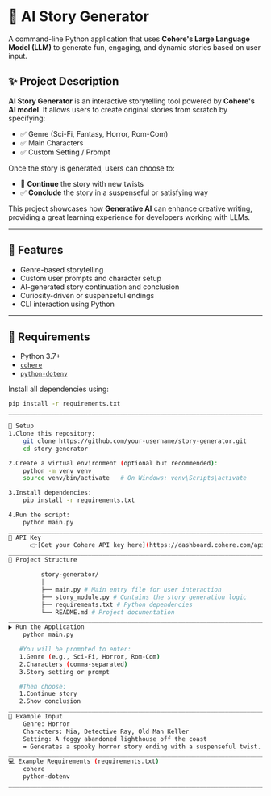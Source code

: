 # 🧠 AI Story Generator

A command-line Python application that uses **Cohere's Large Language Model (LLM)** to generate fun, engaging, and dynamic stories based on user input.

## ✨ Project Description

**AI Story Generator** is an interactive storytelling tool powered by **Cohere's AI model**. It allows users to create original stories from scratch by specifying:

- ✅ Genre (Sci-Fi, Fantasy, Horror, Rom-Com)
- ✅ Main Characters
- ✅ Custom Setting / Prompt

Once the story is generated, users can choose to:
- 🔁 **Continue** the story with new twists
- ✅ **Conclude** the story in a suspenseful or satisfying way

This project showcases how **Generative AI** can enhance creative writing, providing a great learning experience for developers working with LLMs.

---

## 🚀 Features  

- Genre-based storytelling
- Custom user prompts and character setup
- AI-generated story continuation and conclusion
- Curiosity-driven or suspenseful endings
- CLI interaction using Python

---

## 🧩 Requirements

- Python 3.7+
- [`cohere`](https://pypi.org/project/cohere/)
- [`python-dotenv`](https://pypi.org/project/python-dotenv/)

Install all dependencies using:

```bash
pip install -r requirements.txt
____________________________________________________________________________________________________________________________________________________________________________________________________________________

🔧 Setup
1.Clone this repository:
    git clone https://github.com/your-username/story-generator.git
    cd story-generator

2.Create a virtual environment (optional but recommended):
    python -m venv venv
    source venv/bin/activate   # On Windows: venv\Scripts\activate

3.Install dependencies:
    pip install -r requirements.txt

4.Run the script:
    python main.py
____________________________________________________________________________________________________________________________________________________________________
🔑 API Key
      👉[Get your Cohere API key here](https://dashboard.cohere.com/api-keys)
____________________________________________________________________________________________________________________________________________________________________
📁 Project Structure

         story-generator/
         │
         ├── main.py # Main entry file for user interaction
         ├── story_module.py # Contains the story generation logic
         ├── requirements.txt # Python dependencies
         └── README.md # Project documentation
___________________________________________________________________________________________________________________________________________________________________
▶️ Run the Application
    python main.py

   #You will be prompted to enter:
   1.Genre (e.g., Sci-Fi, Horror, Rom-Com)
   2.Characters (comma-separated)
   3.Story setting or prompt

   #Then choose:
   1.Continue story
   2.Show conclusion
___________________________________________________________________________________________________________________________________________________________________
🧪 Example Input
    Genre: Horror
    Characters: Mia, Detective Ray, Old Man Keller
    Setting: A foggy abandoned lighthouse off the coast
    ➡️ Generates a spooky horror story ending with a suspenseful twist. You can then choose to continue or conclude the story.
____________________________________________________________________________________________________________________________________________________________________
💻 Example Requirements (requirements.txt)
    cohere
    python-dotenv
____________________________________________________________________________________________________________________________________________________________________________________________________________________
  
